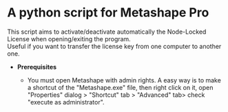 # A python script for Metashape Pro

This script aims to activate/deactivate automatically the Node-Locked License when opening/exiting the program.  
Useful if you want to transfer the license key from one computer to another one.

* __Prerequisites__

  - You must open Metashape with admin rights.  A easy way is to make a shortcut of the "Metashape.exe" file, then right click on it, open       "Properties" dialog > "Shortcut" tab > "Advanced" tab> check "execute as administrator".
